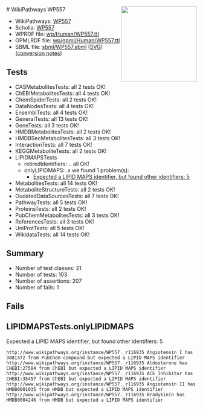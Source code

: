 <img style="float: right; width: 200px" src="../logo.png" />
# WikiPathways WP557

* WikiPathways: [WP557](https://identifiers.org/wikipathways:WP557)
* Scholia: [WP557](https://scholia.toolforge.org/wikipathways/WP557)
* WPRDF file: [wp/Human/WP557.ttl](../wp/Human/WP557.ttl)
* GPMLRDF file: [wp/gpml/Human/WP557.ttl](../wp/gpml/Human/WP557.ttl)
* SBML file: [sbml/WP557.sbml](../sbml/WP557.sbml) ([SVG](../sbml/WP557.svg)) ([conversion notes](../sbml/WP557.txt))

## Tests
* CASMetabolitesTests: all 2 tests OK!
* ChEBIMetabolitesTests: all 4 tests OK!
* ChemSpiderTests: all 2 tests OK!
* DataNodesTests: all 4 tests OK!
* EnsemblTests: all 4 tests OK!
* GeneralTests: all 13 tests OK!
* GeneTests: all 3 tests OK!
* HMDBMetabolitesTests: all 2 tests OK!
* HMDBSecMetabolitesTests: all 3 tests OK!
* InteractionTests: all 7 tests OK!
* KEGGMetaboliteTests: all 2 tests OK!
* LIPIDMAPSTests
    * retiredIdentifiers: .. all OK!
    * onlyLIPIDMAPS: .x we found 1 problem(s):
        * [Expected a LIPID MAPS identifier, but found other identifiers: 5](#48cc60bc)
* MetabolitesTests: all 14 tests OK!
* MetaboliteStructureTests: all 2 tests OK!
* OudatedDataSourcesTests: all 7 tests OK!
* PathwayTests: all 5 tests OK!
* ProteinsTests: all 2 tests OK!
* PubChemMetabolitesTests: all 3 tests OK!
* ReferencesTests: all 3 tests OK!
* UniProtTests: all 5 tests OK!
* WikidataTests: all 14 tests OK!


## Summary

* Number of test classes: 21
* Number of tests: 103
* Number of assertions: 207
* Number of fails: 1

## Fails

<a name="48cc60bc" />

## LIPIDMAPSTests.onlyLIPIDMAPS

Expected a LIPID MAPS identifier, but found other identifiers: 5
```
http://www.wikipathways.org/instance/WP557._r116935 Angiotensin I has 3081372 from PubChem-compound but expected a LIPID MAPS identifier
http://www.wikipathways.org/instance/WP557._r116935 Aldosterone has CHEBI:27584 from ChEBI but expected a LIPID MAPS identifier
http://www.wikipathways.org/instance/WP557._r116935 ACE Inhibitor has CHEBI:35457 from ChEBI but expected a LIPID MAPS identifier
http://www.wikipathways.org/instance/WP557._r116935 Angiotensin II has HMDB0001035 from HMDB but expected a LIPID MAPS identifier
http://www.wikipathways.org/instance/WP557._r116935 Bradykinin has HMDB0004246 from HMDB but expected a LIPID MAPS identifier
```

